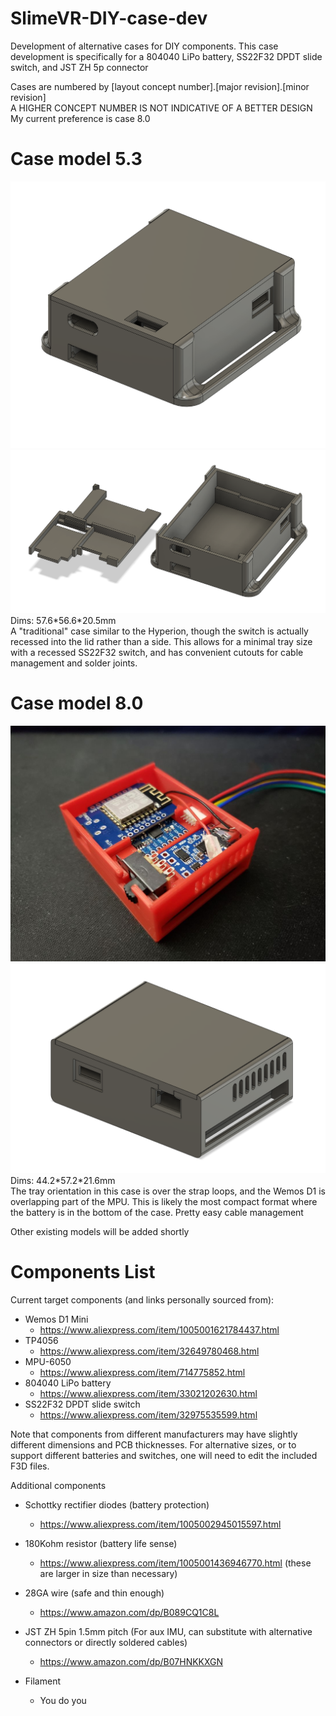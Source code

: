 # SlimeVR-DIY-case-dev
Development of alternative cases for DIY components.
This case development is specifically for a 804040 LiPo battery, SS22F32 DPDT slide switch, and JST ZH 5p connector

Cases are numbered by [layout concept number].[major revision].[minor revision]  
A HIGHER CONCEPT NUMBER IS NOT INDICATIVE OF A BETTER DESIGN  
My current preference is case 8.0

# Case model 5.3  
![Image](https://github.com/Sketch56/SlimeVR-DIY-case-dev/blob/d2e23e6f6cdbb311d32a4a8693514bffd53c932e/images/Case%205.3.5%201.png)
![Image](https://github.com/Sketch56/SlimeVR-DIY-case-dev/blob/d2e23e6f6cdbb311d32a4a8693514bffd53c932e/images/Case%205.3.5%202.png)
Dims: 57.6\*56.6\*20.5mm  
A "traditional" case similar to the Hyperion, though the switch is actually recessed into the lid rather than a side. This allows for a minimal tray size with a recessed SS22F32 switch, and has convenient cutouts for cable management and solder joints.

# Case model 8.0  
![Image](https://github.com/Sketch56/SlimeVR-DIY-case-dev/blob/da075a7e9d7ac8ae9d084d69cdff7b5b58a5a10f/images/case%208.0.12%201.jpg)
![Image](https://github.com/Sketch56/SlimeVR-DIY-case-dev/blob/da075a7e9d7ac8ae9d084d69cdff7b5b58a5a10f/images/case%208.0.12%20f360.png)
Dims: 44.2\*57.2\*21.6mm  
The tray orientation in this case is over the strap loops, and the Wemos D1 is overlapping part of the MPU. This is likely the most compact format where the battery is in the bottom of the case. Pretty easy cable management

Other existing models will be added shortly

# Components List
Current target components (and links personally sourced from):
 - Wemos D1 Mini
   - https://www.aliexpress.com/item/1005001621784437.html
 - TP4056
   - https://www.aliexpress.com/item/32649780468.html
 - MPU-6050
   - https://www.aliexpress.com/item/714775852.html
 - 804040 LiPo battery
   - https://www.aliexpress.com/item/33021202630.html
 - SS22F32 DPDT slide switch
   - https://www.aliexpress.com/item/32975535599.html

Note that components from different manufacturers may have slightly different dimensions and PCB thicknesses.
For alternative sizes, or to support different batteries and switches, one will need to edit the included F3D files.

Additional components
 - Schottky rectifier diodes (battery protection)
   - https://www.aliexpress.com/item/1005002945015597.html 
 - 180Kohm resistor (battery life sense)
   - https://www.aliexpress.com/item/1005001436946770.html (these are larger in size than necessary)
 - 28GA wire (safe and thin enough)
   - https://www.amazon.com/dp/B089CQ1C8L
 - JST ZH 5pin 1.5mm pitch (For aux IMU, can substitute with alternative connectors or directly soldered cables)
   - https://www.amazon.com/dp/B07HNKKXGN

 - Filament
   - You do you
